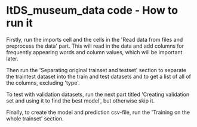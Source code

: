 # ItDS_museum_data code - How to run it

Firstly, run the imports cell and the cells in the 'Read data from files and preprocess the data' part. This will read in the data and add columns for frequently appearing words and column values, which will be important later.

Then run the 'Separating original trainset and testset' section to separate the traintest dataset into the train and test datasets and to get a list of all of the columns, excluding 'type'.

To test with validation datasets, run the next part titled 'Creating validation set and using it to find the best model', but otherwise skip it.

Finally, to create the model and prediction csv-file, run the 'Training on the whole trainset' section.
